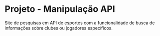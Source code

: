 # Projeto - Manipulação API
Site de pesquisas em API de esportes com a funcionalidade de busca de informações sobre clubes ou jogadores específicos.
